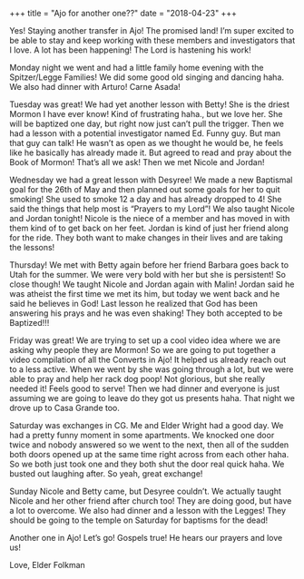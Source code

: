 +++
title = "Ajo for another one??"
date = "2018-04-23"
+++

Yes! Staying another transfer in Ajo! The promised land! I’m super excited to be able to stay and keep working with these members and investigators that I love. A lot has been happening! The Lord is hastening his work!

Monday night we went and had a little family home evening with the Spitzer/Legge Families! We did some good old singing and dancing haha. We also had dinner with Arturo! Carne Asada!

Tuesday was great! We had yet another lesson with Betty! She is the driest Mormon I have ever know! Kind of frustrating haha., but we love her. She will be baptized one day, but right now just can’t pull the trigger. Then we had a lesson with a potential investigator named Ed. Funny guy. But man that guy can talk! He wasn’t as open as we thought he would be, he feels like he basically has already made it. But agreed to read and pray about the Book of Mormon! That’s all we ask! Then we met Nicole and Jordan!

Wednesday we had a great lesson with Desyree! We made a new Baptismal goal for the 26th of May and then planned out some goals for her to quit smoking! She used to smoke 12 a day and has already dropped to 4! She said the things that help most is “Prayers to my Lord”! We also taught Nicole and Jordan tonight! Nicole is the niece of a member and has moved in with them kind of to get back on her feet. Jordan is kind of just her friend along for the ride. They both want to make changes in their lives and are taking the lessons!

Thursday! We met with Betty again before her friend Barbara goes back to Utah for the summer. We were very bold with her but she is persistent! So close though! We taught Nicole and Jordan again with Malin! Jordan said he was atheist the first time we met its him, but today we went back and he said he believes in God! Last lesson he realized that God has been answering his prays and he was even shaking! They both accepted to be Baptized!!!

Friday was great! We are trying to set up a cool video idea where we are asking why people they are Mormon! So we are going to put together a video compilation of all the Converts in Ajo! It helped us already reach out to a less active. When we went by she was going through a lot, but we were able to pray and help her rack dog poop! Not glorious, but she really needed it! Feels good to serve! Then we had dinner and everyone is just assuming we are going to leave do they got us presents haha. That night we drove up to Casa Grande too.

Saturday was exchanges in CG. Me and Elder Wright had a good day. We had a pretty funny moment in some apartments. We knocked one door twice and nobody answered so we went to the next, then all of the sudden both doors opened up at the same time right across from each other haha. So we both just took one and they both shut the door real quick haha. We busted out laughing after. So yeah, great exchange!

Sunday Nicole and Betty came, but Desyree couldn’t. We actually taught Nicole and her other friend after church too! They are doing good, but have a lot to overcome. We also had dinner and a lesson with the Legges! They should be going to the temple on Saturday for baptisms for the dead!

Another one in Ajo! Let’s go! Gospels true! He hears our prayers and love us!

Love,
Elder Folkman